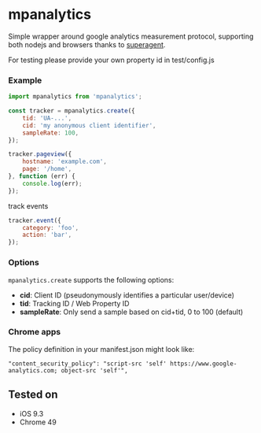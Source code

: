 mpanalytics
===========

Simple wrapper around google analytics measurement protocol, supporting both nodejs and browsers thanks to [superagent](https://github.com/visionmedia/superagent).

For testing please provide your own property id in test/config.js


### Example

```javascript
import mpanalytics from 'mpanalytics';

const tracker = mpanalytics.create({
	tid: 'UA-...',
	cid: 'my anonymous client identifier',
	sampleRate: 100,
});

tracker.pageview({
	hostname: 'example.com',
	page: '/home',
}, function (err) {
	console.log(err);
});
```


track events

```javascript
tracker.event({
	category: 'foo',
	action: 'bar',
});

```

### Options

`mpanalytics.create` supports the following options:

*  **cid**: Client ID (pseudonymously identifies a particular user/device)
*  **tid**: Tracking ID / Web Property ID
*  **sampleRate**: Only send a sample based on cid+tid, 0 to 100 (default)


### Chrome apps

The policy definition in your manifest.json might look like:

```
"content_security_policy": "script-src 'self' https://www.google-analytics.com; object-src 'self'",
```



Tested on
---------

- iOS 9.3
- Chrome 49
